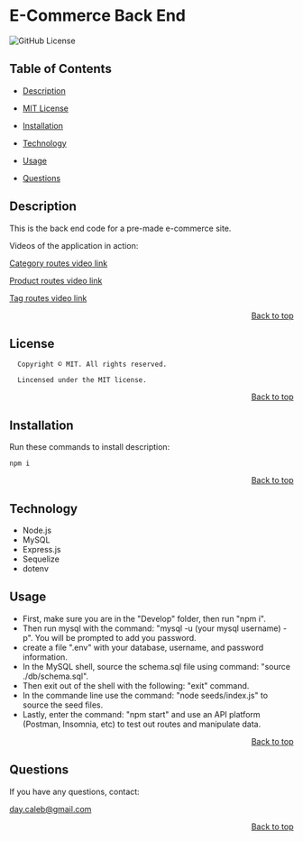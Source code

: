 <h1 id='title'> E-Commerce Back End </h1>

![GitHub License](https://img.shields.io/badge/license-MIT-blue.svg)

<h2 id='contents'> Table of Contents </h2>

- [Description](#description)

- [MIT License](#license)

- [Installation](#installation)

- [Technology](#technology)

- [Usage](#usage)

- [Questions](#questions)

<h2 id='description'> Description </h2>

This is the back end code for a pre-made e-commerce site.

Videos of the application in action:

[Category routes video link](https://drive.google.com/file/d/1TnNcubXxFBsHnKgF4InOvyH3VtY716cH/view)

[Product routes video link](https://drive.google.com/file/d/14y2UrXovEYkc-3oQ5fGOP4OiMDu6IPob/view)

[Tag routes video link](https://drive.google.com/file/d/1O0vyaux3ZrQF8xnAQUjqA6jzVq3kfoXV/view)

<p style='text-align: right;'><a href='#title'>Back to top</a></p>

<h2 id='license'>License</h2>

      Copyright © MIT. All rights reserved.

      Lincensed under the MIT license.

<p style='text-align: right;'><a href='#title'>Back to top</a></p>

<h2 id='installation'> Installation </h2>

Run these commands to install description:

```
npm i
```

<p style='text-align: right;'><a href='#title'>Back to top</a></p>

<h2 id='technology'> Technology </h2>

- Node.js
- MySQL
- Express.js
- Sequelize
- dotenv

<h2 id='usage'> Usage </h2>

- First, make sure you are in the "Develop" folder, then run "npm i".
- Then run mysql with the command: "mysql -u (your mysql username) -p". You will be prompted to add you password.
- create a file ".env" with your database, username, and password information.
- In the MySQL shell, source the schema.sql file using command: "source ./db/schema.sql".
- Then exit out of the shell with the following: "exit" command.
- In the commande line use the command: "node seeds/index.js" to source the seed files.
- Lastly, enter the command: "npm start" and use an API platform (Postman, Insomnia, etc) to test out routes and manipulate data.

<p style='text-align: right;'><a href='#title'>Back to top</a></p>

<h2 id='questions'> Questions </h2>

If you have any questions, contact:

day.caleb@gmail.com

<p style='text-align: right;'><a href='#title'>Back to top</a></p>
